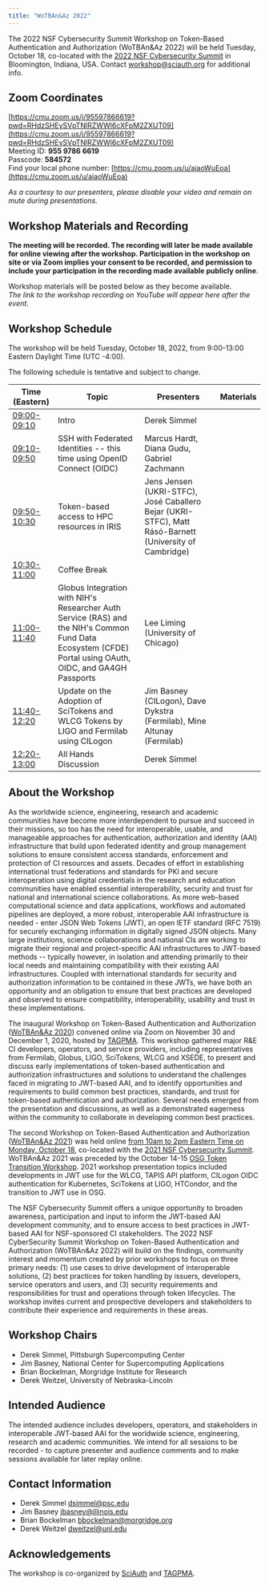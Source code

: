 ```yaml
---
title: "WoTBAn&Az 2022"
---
```


The 2022 NSF Cybersecurity Summit Workshop on Token-Based Authentication and Authorization (WoTBAn&Az 2022) will be held Tuesday, October 18, co-located with the [2022 NSF Cybersecurity Summit](https://www.trustedci.org/2022-cybersecurity-summit) in Bloomington, Indiana, USA. Contact <workshop@sciauth.org> for additional info.

Zoom Coordinates
----------------
[https://cmu.zoom.us/j/95597866619?pwd=RHdzSHEySVpTNlRZWWl6cXFpM2ZXUT09](https://cmu.zoom.us/j/95597866619?pwd=RHdzSHEySVpTNlRZWWl6cXFpM2ZXUT09)  
Meeting ID: **955 9786 6619**  
Passcode: **584572**  
Find your local phone number: [https://cmu.zoom.us/u/aiaoWuEoa](https://cmu.zoom.us/u/aiaoWuEoa)  
  
*As a courtesy to our presenters, please disable your video and remain on mute during presentations.*

Workshop Materials and Recording
--------------------------------  
**The meeting will be recorded. The recording will later be made available for online viewing after the workshop. Participation in the workshop on site or via Zoom implies your consent to be recorded, and permission to include your participation in the recording made available publicly online**.  
  
Workshop materials will be posted below as they become available.  
*The link to the workshop recording on YouTube will appear here after the event.*

Workshop Schedule
------------------

The workshop will be held Tuesday, October 18, 2022, from 9:00-13:00 Eastern Daylight Time (UTC -4:00).

The following schedule is tentative and subject to change.

Time (Eastern) | Topic | Presenters | Materials
-------------- | ----- | ---------- | ---------
[09:00-09:10](https://www.timeanddate.com/worldclock/fixedtime.html?iso=20221018T0900&p1=3723&am=10) | Intro | Derek Simmel
[09:10-09:50](https://www.timeanddate.com/worldclock/fixedtime.html?iso=20221018T0910&p1=3723&am=40) | SSH with Federated Identities -- this time using OpenID Connect (OIDC) | Marcus Hardt, Diana Gudu, Gabriel Zachmann
[09:50-10:30](https://www.timeanddate.com/worldclock/fixedtime.html?iso=20221018T0950&p1=3723&am=40) | Token-based access to HPC resources in IRIS | Jens Jensen (UKRI-STFC), José Caballero Bejar (UKRI-STFC), Matt Rásó-Barnett (University of Cambridge)
[10:30-11:00](https://www.timeanddate.com/worldclock/fixedtime.html?iso=20221018T1030&p1=3723&am=30) | Coffee Break |
[11:00-11:40](https://www.timeanddate.com/worldclock/fixedtime.html?iso=20221018T1100&p1=3723&am=40) | Globus Integration with NIH's Researcher Auth Service (RAS) and the NIH's Common Fund Data Ecosystem (CFDE) Portal using OAuth, OIDC, and GA4GH Passports | Lee Liming (University of Chicago)
[11:40-12:20](https://www.timeanddate.com/worldclock/fixedtime.html?iso=20221018T1140&p1=3723&am=40) | Update on the Adoption of SciTokens and WLCG Tokens by LIGO and Fermilab using CILogon | Jim Basney (CILogon), Dave Dykstra (Fermilab), Mine Altunay (Fermilab)
[12:20-13:00](https://www.timeanddate.com/worldclock/fixedtime.html?iso=20221018T1220&p1=3723&am=40) | All Hands Discussion | Derek Simmel

 
About the Workshop
------------------
As the worldwide science, engineering, research and academic communities have become more interdependent to pursue and succeed in their missions, so too has the need for interoperable, usable, and manageable approaches for authentication, authorization and identity (AAI) infrastructure that build upon federated identity and group management solutions to ensure consistent access standards, enforcement and protection of CI resources and assets. Decades of effort in establishing international trust federations and standards for PKI and secure interoperation using digital credentials in the research and education communities have enabled essential interoperability, security and trust for national and international science collaborations. As more web-based computational science and data applications, workflows and automated pipelines are deployed, a more robust, interoperable AAI infrastructure is needed - enter JSON Web Tokens (JWT), an open IETF standard (RFC 7519) for securely exchanging information in digitally signed JSON objects. Many large institutions, science collaborations and national CIs are working to migrate their regional and project-specific AAI infrastructures to JWT-based methods -- typically however, in isolation and attending primarily to their local needs and maintaining compatibility with their existing AAI infrastructures. Coupled with international standards for security and authorization information to be contained in these JWTs, we have both an opportunity and an obligation to ensure that best practices are developed and observed to ensure compatibility, interoperability, usability and trust in these implementations.

The inaugural Workshop on Token-Based Authentication and Authorization ([WoTBAn&Az 2020](https://indico.rnp.br/event/33/)) convened online via Zoom on November 30 and December 1, 2020, hosted by [TAGPMA](http://www.tagpma.org/). This workshop gathered major R&E CI developers, operators, and service providers, including representatives from Fermilab, Globus, LIGO, SciTokens, WLCG and XSEDE, to present and discuss early implementations of token-based authentication and authorization infrastructures and solutions to understand the challenges faced in migrating to JWT-based AAI, and to identify opportunities and requirements to build common best practices, standards, and trust for token-based authentication and authorization. Several needs emerged from the presentation and discussions, as well as a demonstrated eagerness within the community to collaborate in developing common best practices.

The second Workshop on Token-Based Authentication and Authorization ([WoTBAn&Az 2021](https://sciauth.org/workshop/2021/)) was held online [from 10am to 2pm Eastern Time on Monday, October 18](https://www.timeanddate.com/worldclock/fixedtime.html?msg=WoTBAn%26Az+2021&iso=20211018T10&p1=3723&ah=4), co-located with the [2021 NSF Cybersecurity Summit](https://www.trustedci.org/2021-cybersecurity-summit). WoTBAn&Az 2021 was preceded by the October 14-15 [OSG Token Transition Workshop](https://opensciencegrid.org/events/Token-Transition-Workshop/). 2021 workshop presentation topics included developments in JWT use for the WLCG, TAPIS API platform, CILogon OIDC authentication for Kubernetes, SciTokens at LIGO, HTCondor, and the transition to JWT use in OSG.

The NSF Cybersecurity Summit offers a unique opportunity to broaden awareness, participation and input to inform the JWT-based AAI development community, and to ensure access to best practices in JWT-based AAI for NSF-sponsored CI stakeholders. The 2022 NSF CyberSecurity Summit Workshop on Token-Based Authentication and Authorization (WoTBAn&Az 2022) will build on the findings, community interest and momentum created by prior workshops to focus on three primary needs: (1) use cases to drive development of interoperable solutions, (2) best practices for token handling by issuers, developers, service operators and users, and (3) security requirements and responsibilities for trust and operations through token lifecycles. The workshop invites current and prospective developers and stakeholders to contribute their experience and requirements in these areas.

Workshop Chairs
---------------
* Derek Simmel, Pittsburgh Supercomputing Center
* Jim Basney, National Center for Supercomputing Applications
* Brian Bockelman, Morgridge Institute for Research
* Derek Weitzel, University of Nebraska-Lincoln

Intended Audience
--------------------------------------
The intended audience includes developers, operators, and stakeholders in interoperable JWT-based AAI for the worldwide science, engineering, research and academic communities.
We intend for all sessions to be recorded - to capture presenter and audience comments and to make sessions available for later replay online.

Contact Information
-------------------
* Derek Simmel <dsimmel@psc.edu>
* Jim Basney <jbasney@illinois.edu>
* Brian Bockelman <bbockelman@morgridge.org>
* Derek Weitzel <dweitzel@unl.edu>

Acknowledgements
----------------
The workshop is co-organized by [SciAuth](https://sciauth.org/) and [TAGPMA](http://www.tagpma.org/).
